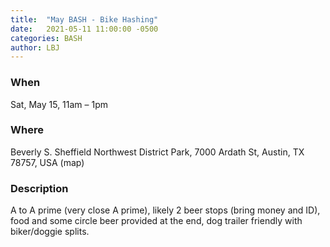 ```yaml
---
title:  "May BASH - Bike Hashing"
date:   2021-05-11 11:00:00 -0500
categories: BASH
author: LBJ
---
```

### When
Sat, May 15, 11am – 1pm
### Where
Beverly S. Sheffield Northwest District Park, 7000 Ardath St, Austin, TX 78757, USA (map)
### Description
A to A prime (very close A prime), likely 2 beer stops (bring money and ID), food and some circle beer provided at the end, dog trailer friendly with biker/doggie splits. 